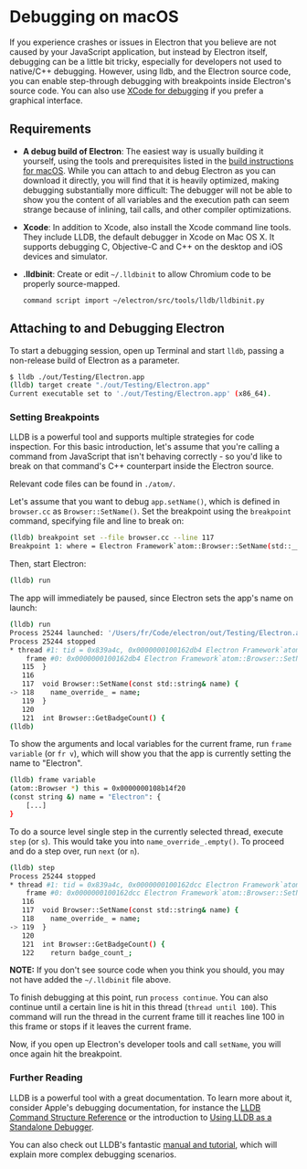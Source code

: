 # Debugging on macOS

If you experience crashes or issues in Electron that you believe are not caused
by your JavaScript application, but instead by Electron itself, debugging can
be a little bit tricky, especially for developers not used to native/C++
debugging. However, using lldb, and the Electron source code, you can enable
step-through debugging with breakpoints inside Electron's source code.
You can also use [XCode for debugging](debugging-instructions-macos-xcode.md) if
you prefer a graphical interface.

## Requirements

* **A debug build of Electron**: The easiest way is usually building it
  yourself, using the tools and prerequisites listed in the
  [build instructions for macOS](build-instructions-macos.md). While you can
  attach to and debug Electron as you can download it directly, you will
  find that it is heavily optimized, making debugging substantially more
  difficult: The debugger will not be able to show you the content of all
  variables and the execution path can seem strange because of inlining,
  tail calls, and other compiler optimizations.

* **Xcode**: In addition to Xcode, also install the Xcode command line tools.
  They include LLDB, the default debugger in Xcode on Mac OS X. It supports
  debugging C, Objective-C and C++ on the desktop and iOS devices and simulator.

* **.lldbinit**: Create or edit `~/.lldbinit` to allow Chromium code to be properly source-mapped.  
   ```
   command script import ~/electron/src/tools/lldb/lldbinit.py
   ```

## Attaching to and Debugging Electron

To start a debugging session, open up Terminal and start `lldb`, passing a non-release
build of Electron as a parameter.

```sh
$ lldb ./out/Testing/Electron.app
(lldb) target create "./out/Testing/Electron.app"
Current executable set to './out/Testing/Electron.app' (x86_64).
```

### Setting Breakpoints

LLDB is a powerful tool and supports multiple strategies for code inspection. For
this basic introduction, let's assume that you're calling a command from JavaScript
that isn't behaving correctly - so you'd like to break on that command's C++
counterpart inside the Electron source.

Relevant code files can be found in `./atom/`.

Let's assume that you want to debug `app.setName()`, which is defined in `browser.cc`
as `Browser::SetName()`. Set the breakpoint using the `breakpoint` command, specifying
file and line to break on:

```sh
(lldb) breakpoint set --file browser.cc --line 117
Breakpoint 1: where = Electron Framework`atom::Browser::SetName(std::__1::basic_string<char, std::__1::char_traits<char>, std::__1::allocator<char> > const&) + 20 at browser.cc:118, address = 0x000000000015fdb4
```

Then, start Electron:

```sh
(lldb) run
```

The app will immediately be paused, since Electron sets the app's name on launch:

```sh
(lldb) run
Process 25244 launched: '/Users/fr/Code/electron/out/Testing/Electron.app/Contents/MacOS/Electron' (x86_64)
Process 25244 stopped
* thread #1: tid = 0x839a4c, 0x0000000100162db4 Electron Framework`atom::Browser::SetName(this=0x0000000108b14f20, name="Electron") + 20 at browser.cc:118, queue = 'com.apple.main-thread', stop reason = breakpoint 1.1
    frame #0: 0x0000000100162db4 Electron Framework`atom::Browser::SetName(this=0x0000000108b14f20, name="Electron") + 20 at browser.cc:118
   115 	}
   116
   117 	void Browser::SetName(const std::string& name) {
-> 118 	  name_override_ = name;
   119 	}
   120
   121 	int Browser::GetBadgeCount() {
(lldb)
```

To show the arguments and local variables for the current frame, run `frame variable` (or `fr v`),
which will show you that the app is currently setting the name to "Electron".

```sh
(lldb) frame variable
(atom::Browser *) this = 0x0000000108b14f20
(const string &) name = "Electron": {
    [...]
}
```

To do a source level single step in the currently selected thread, execute `step` (or `s`).
This would take you into `name_override_.empty()`. To proceed and do a step over,
run `next` (or `n`).

```sh
(lldb) step
Process 25244 stopped
* thread #1: tid = 0x839a4c, 0x0000000100162dcc Electron Framework`atom::Browser::SetName(this=0x0000000108b14f20, name="Electron") + 44 at browser.cc:119, queue = 'com.apple.main-thread', stop reason = step in
    frame #0: 0x0000000100162dcc Electron Framework`atom::Browser::SetName(this=0x0000000108b14f20, name="Electron") + 44 at browser.cc:119
   116
   117 	void Browser::SetName(const std::string& name) {
   118 	  name_override_ = name;
-> 119 	}
   120
   121 	int Browser::GetBadgeCount() {
   122 	  return badge_count_;
```

**NOTE:** If you don't see source code when you think you should, you may not have added the `~/.lldbinit` file above.

To finish debugging at this point, run `process continue`. You can also continue until a certain
line is hit in this thread (`thread until 100`). This command will run the thread in the current
frame till it reaches line 100 in this frame or stops if it leaves the current frame.

Now, if you open up Electron's developer tools and call `setName`, you will once again hit the
breakpoint.

### Further Reading
LLDB is a powerful tool with a great documentation. To learn more about it, consider
Apple's debugging documentation, for instance the [LLDB Command Structure Reference][lldb-command-structure]
or the introduction to [Using LLDB as a Standalone Debugger][lldb-standalone].

You can also check out LLDB's fantastic [manual and tutorial][lldb-tutorial], which
will explain more complex debugging scenarios.

[lldb-command-structure]: https://developer.apple.com/library/mac/documentation/IDEs/Conceptual/gdb_to_lldb_transition_guide/document/lldb-basics.html#//apple_ref/doc/uid/TP40012917-CH2-SW2
[lldb-standalone]: https://developer.apple.com/library/mac/documentation/IDEs/Conceptual/gdb_to_lldb_transition_guide/document/lldb-terminal-workflow-tutorial.html
[lldb-tutorial]: http://lldb.llvm.org/tutorial.html
